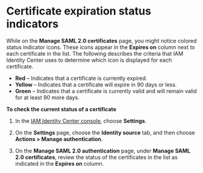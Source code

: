 # Certificate expiration status indicators<a name="samlcertexpirationindicators"></a>

While on the **Manage SAML 2\.0 certificates** page, you might notice colored status indicator icons\. These icons appear in the **Expires on** column next to each certificate in the list\. The following describes the criteria that IAM Identity Center uses to determine which icon is displayed for each certificate\.
+ **Red** – Indicates that a certificate is currently expired\.
+ **Yellow** – Indicates that a certificate will expire in 90 days or less\.
+ **Green** – Indicates that a certificate is currently valid and will remain valid for at least 90 more days\.

**To check the current status of a certificate**

1. In the [IAM Identity Center console](https://console.aws.amazon.com/singlesignon), choose **Settings**\.

1. On the **Settings** page, choose the **Identity source** tab, and then choose **Actions > Manage authentication**\.

1. On the **Manage SAML 2\.0 authentication** page, under **Manage SAML 2\.0 certificates**, review the status of the certificates in the list as indicated in the **Expires on** column\. 